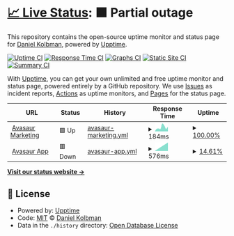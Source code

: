 # [📈 Live Status](https://dankolbman.github.io/avasaur-status): <!--live status--> **🟧 Partial outage**

This repository contains the open-source uptime monitor and status page for [Daniel Kolbman](https://kolbman.com), powered by [Upptime](https://github.com/upptime/upptime).

[![Uptime CI](https://github.com/dankolbman/avasaur-status/workflows/Uptime%20CI/badge.svg)](https://github.com/dankolbman/avasaur-status/actions?query=workflow%3A%22Uptime+CI%22)
[![Response Time CI](https://github.com/dankolbman/avasaur-status/workflows/Response%20Time%20CI/badge.svg)](https://github.com/dankolbman/avasaur-status/actions?query=workflow%3A%22Response+Time+CI%22)
[![Graphs CI](https://github.com/dankolbman/avasaur-status/workflows/Graphs%20CI/badge.svg)](https://github.com/dankolbman/avasaur-status/actions?query=workflow%3A%22Graphs+CI%22)
[![Static Site CI](https://github.com/dankolbman/avasaur-status/workflows/Static%20Site%20CI/badge.svg)](https://github.com/dankolbman/avasaur-status/actions?query=workflow%3A%22Static+Site+CI%22)
[![Summary CI](https://github.com/dankolbman/avasaur-status/workflows/Summary%20CI/badge.svg)](https://github.com/dankolbman/avasaur-status/actions?query=workflow%3A%22Summary+CI%22)

With [Upptime](https://upptime.js.org), you can get your own unlimited and free uptime monitor and status page, powered entirely by a GitHub repository. We use [Issues](https://github.com/dankolbman/avasaur-status/issues) as incident reports, [Actions](https://github.com/dankolbman/avasaur-status/actions) as uptime monitors, and [Pages](https://dankolbman.github.io/avasaur-status) for the status page.

<!--start: status pages-->
<!-- This summary is generated by Upptime (https://github.com/upptime/upptime) -->
<!-- Do not edit this manually, your changes will be overwritten -->
<!-- prettier-ignore -->
| URL | Status | History | Response Time | Uptime |
| --- | ------ | ------- | ------------- | ------ |
| <img alt="" src="https://icons.duckduckgo.com/ip3/avasaur.com.ico" height="13"> [Avasaur Marketing](https://avasaur.com) | 🟩 Up | [avasaur-marketing.yml](https://github.com/dankolbman/avasaur-status/commits/HEAD/history/avasaur-marketing.yml) | <details><summary><img alt="Response time graph" src="./graphs/avasaur-marketing/response-time-week.png" height="20"> 184ms</summary><br><a href="https://status.avasaur.com/history/avasaur-marketing"><img alt="Response time 276" src="https://img.shields.io/endpoint?url=https%3A%2F%2Fraw.githubusercontent.com%2Fdankolbman%2Favasaur-status%2FHEAD%2Fapi%2Favasaur-marketing%2Fresponse-time.json"></a><br><a href="https://status.avasaur.com/history/avasaur-marketing"><img alt="24-hour response time 210" src="https://img.shields.io/endpoint?url=https%3A%2F%2Fraw.githubusercontent.com%2Fdankolbman%2Favasaur-status%2FHEAD%2Fapi%2Favasaur-marketing%2Fresponse-time-day.json"></a><br><a href="https://status.avasaur.com/history/avasaur-marketing"><img alt="7-day response time 184" src="https://img.shields.io/endpoint?url=https%3A%2F%2Fraw.githubusercontent.com%2Fdankolbman%2Favasaur-status%2FHEAD%2Fapi%2Favasaur-marketing%2Fresponse-time-week.json"></a><br><a href="https://status.avasaur.com/history/avasaur-marketing"><img alt="30-day response time 264" src="https://img.shields.io/endpoint?url=https%3A%2F%2Fraw.githubusercontent.com%2Fdankolbman%2Favasaur-status%2FHEAD%2Fapi%2Favasaur-marketing%2Fresponse-time-month.json"></a><br><a href="https://status.avasaur.com/history/avasaur-marketing"><img alt="1-year response time 236" src="https://img.shields.io/endpoint?url=https%3A%2F%2Fraw.githubusercontent.com%2Fdankolbman%2Favasaur-status%2FHEAD%2Fapi%2Favasaur-marketing%2Fresponse-time-year.json"></a></details> | <details><summary><a href="https://status.avasaur.com/history/avasaur-marketing">100.00%</a></summary><a href="https://status.avasaur.com/history/avasaur-marketing"><img alt="All-time uptime 99.96%" src="https://img.shields.io/endpoint?url=https%3A%2F%2Fraw.githubusercontent.com%2Fdankolbman%2Favasaur-status%2FHEAD%2Fapi%2Favasaur-marketing%2Fuptime.json"></a><br><a href="https://status.avasaur.com/history/avasaur-marketing"><img alt="24-hour uptime 100.00%" src="https://img.shields.io/endpoint?url=https%3A%2F%2Fraw.githubusercontent.com%2Fdankolbman%2Favasaur-status%2FHEAD%2Fapi%2Favasaur-marketing%2Fuptime-day.json"></a><br><a href="https://status.avasaur.com/history/avasaur-marketing"><img alt="7-day uptime 100.00%" src="https://img.shields.io/endpoint?url=https%3A%2F%2Fraw.githubusercontent.com%2Fdankolbman%2Favasaur-status%2FHEAD%2Fapi%2Favasaur-marketing%2Fuptime-week.json"></a><br><a href="https://status.avasaur.com/history/avasaur-marketing"><img alt="30-day uptime 99.95%" src="https://img.shields.io/endpoint?url=https%3A%2F%2Fraw.githubusercontent.com%2Fdankolbman%2Favasaur-status%2FHEAD%2Fapi%2Favasaur-marketing%2Fuptime-month.json"></a><br><a href="https://status.avasaur.com/history/avasaur-marketing"><img alt="1-year uptime 99.97%" src="https://img.shields.io/endpoint?url=https%3A%2F%2Fraw.githubusercontent.com%2Fdankolbman%2Favasaur-status%2FHEAD%2Fapi%2Favasaur-marketing%2Fuptime-year.json"></a></details>
| <img alt="" src="https://icons.duckduckgo.com/ip3/app.avasaur.com.ico" height="13"> [Avasaur App](https://app.avasaur.com) | 🟥 Down | [avasaur-app.yml](https://github.com/dankolbman/avasaur-status/commits/HEAD/history/avasaur-app.yml) | <details><summary><img alt="Response time graph" src="./graphs/avasaur-app/response-time-week.png" height="20"> 576ms</summary><br><a href="https://status.avasaur.com/history/avasaur-app"><img alt="Response time 771" src="https://img.shields.io/endpoint?url=https%3A%2F%2Fraw.githubusercontent.com%2Fdankolbman%2Favasaur-status%2FHEAD%2Fapi%2Favasaur-app%2Fresponse-time.json"></a><br><a href="https://status.avasaur.com/history/avasaur-app"><img alt="24-hour response time 0" src="https://img.shields.io/endpoint?url=https%3A%2F%2Fraw.githubusercontent.com%2Fdankolbman%2Favasaur-status%2FHEAD%2Fapi%2Favasaur-app%2Fresponse-time-day.json"></a><br><a href="https://status.avasaur.com/history/avasaur-app"><img alt="7-day response time 576" src="https://img.shields.io/endpoint?url=https%3A%2F%2Fraw.githubusercontent.com%2Fdankolbman%2Favasaur-status%2FHEAD%2Fapi%2Favasaur-app%2Fresponse-time-week.json"></a><br><a href="https://status.avasaur.com/history/avasaur-app"><img alt="30-day response time 616" src="https://img.shields.io/endpoint?url=https%3A%2F%2Fraw.githubusercontent.com%2Fdankolbman%2Favasaur-status%2FHEAD%2Fapi%2Favasaur-app%2Fresponse-time-month.json"></a><br><a href="https://status.avasaur.com/history/avasaur-app"><img alt="1-year response time 767" src="https://img.shields.io/endpoint?url=https%3A%2F%2Fraw.githubusercontent.com%2Fdankolbman%2Favasaur-status%2FHEAD%2Fapi%2Favasaur-app%2Fresponse-time-year.json"></a></details> | <details><summary><a href="https://status.avasaur.com/history/avasaur-app">14.61%</a></summary><a href="https://status.avasaur.com/history/avasaur-app"><img alt="All-time uptime 97.92%" src="https://img.shields.io/endpoint?url=https%3A%2F%2Fraw.githubusercontent.com%2Fdankolbman%2Favasaur-status%2FHEAD%2Fapi%2Favasaur-app%2Fuptime.json"></a><br><a href="https://status.avasaur.com/history/avasaur-app"><img alt="24-hour uptime 0.00%" src="https://img.shields.io/endpoint?url=https%3A%2F%2Fraw.githubusercontent.com%2Fdankolbman%2Favasaur-status%2FHEAD%2Fapi%2Favasaur-app%2Fuptime-day.json"></a><br><a href="https://status.avasaur.com/history/avasaur-app"><img alt="7-day uptime 14.61%" src="https://img.shields.io/endpoint?url=https%3A%2F%2Fraw.githubusercontent.com%2Fdankolbman%2Favasaur-status%2FHEAD%2Fapi%2Favasaur-app%2Fuptime-week.json"></a><br><a href="https://status.avasaur.com/history/avasaur-app"><img alt="30-day uptime 80.35%" src="https://img.shields.io/endpoint?url=https%3A%2F%2Fraw.githubusercontent.com%2Fdankolbman%2Favasaur-status%2FHEAD%2Fapi%2Favasaur-app%2Fuptime-month.json"></a><br><a href="https://status.avasaur.com/history/avasaur-app"><img alt="1-year uptime 98.35%" src="https://img.shields.io/endpoint?url=https%3A%2F%2Fraw.githubusercontent.com%2Fdankolbman%2Favasaur-status%2FHEAD%2Fapi%2Favasaur-app%2Fuptime-year.json"></a></details>

<!--end: status pages-->

[**Visit our status website →**](https://dankolbman.github.io/avasaur-status)

## 📄 License

- Powered by: [Upptime](https://github.com/upptime/upptime)
- Code: [MIT](./LICENSE) © [Daniel Kolbman](https://kolbman.com)
- Data in the `./history` directory: [Open Database License](https://opendatacommons.org/licenses/odbl/1-0/)
